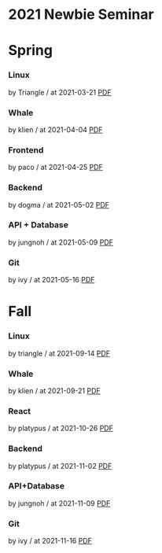 # 2021 Newbie Seminar

# Spring

### Linux

by Triangle / at 2021-03-21
[PDF](https://home.cdn.sparcs.org/Triangle_1616330796753.pdf)

### Whale

by klien / at 2021-04-04
[PDF](https://home.cdn.sparcs.org/klien_1620564992170.pdf)

### Frontend

by paco / at 2021-04-25
[PDF](https://home.cdn.sparcs.org/paco_1619683213556.pdf)

### Backend

by dogma / at 2021-05-02
[PDF](https://home.cdn.sparcs.org/%20dogma_1620565055054.pdf)

### API + Database

by jungnoh / at 2021-05-09
[PDF](https://home.cdn.sparcs.org/jungnoh_1620546491315.pdf)

### Git

by ivy / at 2021-05-16
[PDF](https://home.cdn.sparcs.org/ivy_1621170099544.pdf)

# Fall

### Linux

by triangle / at 2021-09-14
[PDF](https://home.cdn.sparcs.org/triangle_1636564006512.pdf)

### Whale

by klien / at 2021-09-21
[PDF](https://home.cdn.sparcs.org/klien_1637163577259.pdf)

### React

by platypus / at 2021-10-26
[PDF](https://home.cdn.sparcs.org/platypus_1636473058003.pdf)

### Backend

by platypus / at 2021-11-02
[PDF](https://home.cdn.sparcs.org/platypus_1636472998644.pdf)

### API+Database

by jungnoh / at 2021-11-09
[PDF](https://home.cdn.sparcs.org/jungnoh_1636473083783.pdf)

### Git

by ivy / at 2021-11-16
[PDF](https://home.cdn.sparcs.org/ivy_1637161275272.pdf)
